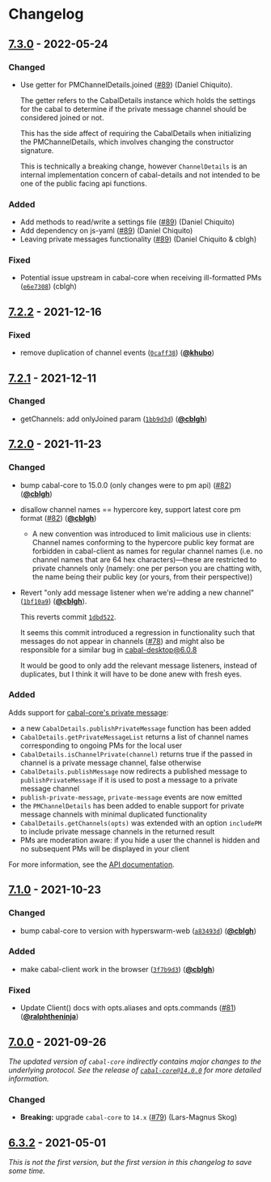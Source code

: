 # Changelog

## [7.3.0] - 2022-05-24

### Changed

- Use getter for PMChannelDetails.joined ([#89](https://github.com/cabal-club/cabal-client/issues/89)) (Daniel Chiquito).

  The getter refers to the CabalDetails instance which holds the settings
  for the cabal to determine if the private message channel should be
  considered joined or not.

  This has the side affect of requiring the CabalDetails when initializing
  the PMChannelDetails, which involves changing the constructor signature.

  This is technically a breaking change, however `ChannelDetails` is an internal implementation concern of
  cabal-details and not intended to be one of the public facing api functions.

### Added

- Add methods to read/write a settings file ([#89](https://github.com/cabal-club/cabal-client/issues/89)) (Daniel Chiquito)
- Add dependency on js-yaml ([#89](https://github.com/cabal-club/cabal-client/issues/89)) (Daniel Chiquito)
- Leaving private messages functionality ([#89](https://github.com/cabal-club/cabal-client/issues/89)) (Daniel Chiquito & cblgh)

### Fixed

- Potential issue upstream in cabal-core when receiving ill-formatted PMs ([`e6e7308`](https://github.com/cabal-club/cabal-client/commit/e6e7308)) (cblgh)

## [7.2.2] - 2021-12-16

### Fixed

- remove duplication of channel events ([`0caff38`](https://github.com/cabal-club/cabal-client/commit/0caff38)) ([**@khubo**](https://github.com/khubo))

## [7.2.1] - 2021-12-11

### Changed

- getChannels: add onlyJoined param ([`1bb9d3d`](https://github.com/cabal-club/cabal-client/commit/1bb9d3d)) ([**@cblgh**](https://github.com/cblgh))

## [7.2.0] - 2021-11-23

### Changed

- bump cabal-core to 15.0.0 (only changes were to pm api) ([#82](https://github.com/cabal-club/cabal-client/issues/82)) ([**@cblgh**](https://github.com/cblgh))
- disallow channel names == hypercore key, support latest core pm format ([#82](https://github.com/cabal-club/cabal-client/issues/82)) ([**@cblgh**](https://github.com/cblgh))
  - A new convention was introduced to limit malicious use in clients: Channel names conforming to the hypercore public key format are forbidden in cabal-client as names for regular channel names (i.e. no channel names that are 64 hex characters)—these are restricted to private channels only (namely: one per person you are chatting with, the name being their public key (or yours, from their perspective))
- Revert "only add message listener when we're adding a new channel" ([`1bf10a9`](https://github.com/cabal-club/cabal-client/commit/1bf10a9)) ([**@cblgh**](https://github.com/cblgh)).

  This reverts commit [`1dbd522`](https://github.com/cabal-club/cabal-client/commit/1dbd5227923aa9063b93b57cfa9dbed31e246dda).

  It seems this commit introduced a regression in functionality such that
  messages do not appear in channels
  ([#78](https://github.com/cabal-club/cabal-client/issues/78)) and might also be
  responsible for a similar bug in [cabal-desktop@6.0.8](mailto:cabal-desktop@6.0.8)

  It would be good to only add the relevant message listeners, instead of
  duplicates, but I think it will have to be done anew with fresh eyes.

### Added

Adds support for [cabal-core's private message](https://github.com/cabal-club/cabal-core/#private-messages):

- a new `CabalDetails.publishPrivateMessage` function has been added
- `CabalDetails.getPrivateMessageList` returns a list of channel names corresponding to ongoing PMs for the local user
- `CabalDetails.isChannelPrivate(channel)` returns true if the passed in channel is a private message channel, false otherwise
- `CabalDetails.publishMessage` now redirects a published message to `publishPrivateMessage` if it is used to post a message to a private message channel
- `publish-private-message`, `private-message` events are now emitted
- the `PMChannelDetails` has been added to enable support for private message channels with minimal duplicated functionality
- `CabalDetails.getChannels(opts)` was extended with an option `includePM` to include private message channels in the returned result
- PMs are moderation aware: if you hide a user the channel is hidden and no subsequent PMs will be displayed in your client

For more information, see the [API documentation](https://github.com/cabal-club/cabal-client/blob/master/api.md).

## [7.1.0] - 2021-10-23

### Changed

- bump cabal-core to version with hyperswarm-web ([`a83493d`](https://github.com/cabal-club/cabal-client/commit/a83493d)) ([**@cblgh**](https://github.com/cblgh))

### Added

- make cabal-client work in the browser ([`3f7b9d3`](https://github.com/cabal-club/cabal-client/commit/3f7b9d3aa90c6eab80be1796f777d0926e664516)) ([**@cblgh**](https://github.com/cblgh))

### Fixed

- Update Client() docs with opts.aliases and opts.commands ([#81](https://github.com/cabal-club/cabal-client/issues/81)) ([**@ralphtheninja**](https://github.com/ralphtheninja))

## [7.0.0] - 2021-09-26

_The updated version of `cabal-core` indirectly contains major changes to the underlying protocol. See the release of [`cabal-core@14.0.0`](https://github.com/cabal-club/cabal-core/blob/master/CHANGELOG.md#1400---2021-05-18) for more detailed information._

### Changed

- **Breaking:** upgrade `cabal-core` to `14.x` ([#79](https://github.com/cabal-club/cabal-client/issues/79)) (Lars-Magnus Skog)

## [6.3.2] - 2021-05-01

_This is not the first version, but the first version in this changelog to save some time._

[7.3.0]: https://github.com/cabal-club/cabal-client/compare/v7.2.2...v7.3.0

[7.2.2]: https://github.com/cabal-club/cabal-client/compare/v7.2.1...v7.2.2

[7.2.1]: https://github.com/cabal-club/cabal-client/compare/v7.2.0...v7.2.1

[7.2.0]: https://github.com/cabal-club/cabal-client/compare/v7.1.0...v7.2.0

[7.1.0]: https://github.com/cabal-club/cabal-client/compare/v7.0.0...v7.1.0

[7.0.0]: https://github.com/cabal-club/cabal-client/compare/v6.3.2...v7.0.0

[6.3.2]: https://github.com/cabal-club/cabal-client/releases/tag/v6.3.2
